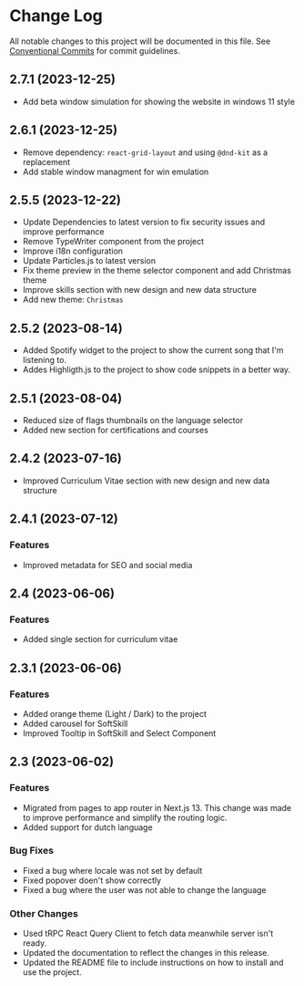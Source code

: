 # Change Log

All notable changes to this project will be documented in this file.
See [Conventional Commits](https://conventionalcommits.org) for commit guidelines.

## 2.7.1 (2023-12-25)

- Add beta window simulation for showing the website in windows 11 style

## 2.6.1 (2023-12-25)

- Remove dependency: `react-grid-layout` and using `@dnd-kit` as a replacement
- Add stable window managment for win emulation

## 2.5.5 (2023-12-22)

- Update Dependencies to latest version to fix security issues and improve performance
- Remove TypeWriter component from the project
- Improve i18n configuration
- Update Particles.js to latest version
- Fix theme preview in the theme selector component and add Christmas theme
- Improve skills section with new design and new data structure
- Add new theme: `Christmas`

## 2.5.2 (2023-08-14)

- Added Spotify widget to the project to show the current song that I'm listening to.
- Addes Highligth.js to the project to show code snippets in a better way.

## 2.5.1 (2023-08-04)

- Reduced size of flags thumbnails on the language selector
- Added new section for certifications and courses

## 2.4.2 (2023-07-16)

- Improved Curriculum Vitae section with new design and new data structure

## 2.4.1 (2023-07-12)

### Features

- Improved metadata for SEO and social media

## 2.4 (2023-06-06)

### Features

- Added single section for curriculum vitae

## 2.3.1 (2023-06-06)

### Features

- Added orange theme (Light / Dark) to the project
- Added carousel for SoftSkill
- Improved Tooltip in SoftSkill and Select Component

## 2.3 (2023-06-02)

### Features

- Migrated from pages to app router in Next.js 13. This change was made to improve performance and simplify the routing logic.
- Added support for dutch language

### Bug Fixes

- Fixed a bug where locale was not set by default
- Fixed popover doen't show correctly
- Fixed a bug where the user was not able to change the language

### Other Changes

- Used tRPC React Query Client to fetch data meanwhile server isn't ready.
- Updated the documentation to reflect the changes in this release.
- Updated the README file to include instructions on how to install and use the project.
